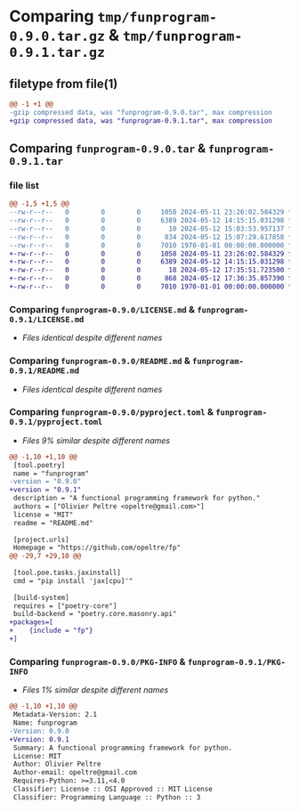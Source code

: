 # Comparing `tmp/funprogram-0.9.0.tar.gz` & `tmp/funprogram-0.9.1.tar.gz`

## filetype from file(1)

```diff
@@ -1 +1 @@
-gzip compressed data, was "funprogram-0.9.0.tar", max compression
+gzip compressed data, was "funprogram-0.9.1.tar", max compression
```

## Comparing `funprogram-0.9.0.tar` & `funprogram-0.9.1.tar`

### file list

```diff
@@ -1,5 +1,5 @@
--rw-r--r--   0        0        0     1058 2024-05-11 23:26:02.584329 funprogram-0.9.0/LICENSE.md
--rw-r--r--   0        0        0     6389 2024-05-12 14:15:15.031298 funprogram-0.9.0/README.md
--rw-r--r--   0        0        0       10 2024-05-12 15:03:53.957137 funprogram-0.9.0/funprogram.py
--rw-r--r--   0        0        0      834 2024-05-12 15:07:29.617858 funprogram-0.9.0/pyproject.toml
--rw-r--r--   0        0        0     7010 1970-01-01 00:00:00.000000 funprogram-0.9.0/PKG-INFO
+-rw-r--r--   0        0        0     1058 2024-05-11 23:26:02.584329 funprogram-0.9.1/LICENSE.md
+-rw-r--r--   0        0        0     6389 2024-05-12 14:15:15.031298 funprogram-0.9.1/README.md
+-rw-r--r--   0        0        0       18 2024-05-12 17:35:51.723500 funprogram-0.9.1/funprogram.py
+-rw-r--r--   0        0        0      868 2024-05-12 17:36:35.857390 funprogram-0.9.1/pyproject.toml
+-rw-r--r--   0        0        0     7010 1970-01-01 00:00:00.000000 funprogram-0.9.1/PKG-INFO
```

### Comparing `funprogram-0.9.0/LICENSE.md` & `funprogram-0.9.1/LICENSE.md`

 * *Files identical despite different names*

### Comparing `funprogram-0.9.0/README.md` & `funprogram-0.9.1/README.md`

 * *Files identical despite different names*

### Comparing `funprogram-0.9.0/pyproject.toml` & `funprogram-0.9.1/pyproject.toml`

 * *Files 9% similar despite different names*

```diff
@@ -1,10 +1,10 @@
 [tool.poetry]
 name = "funprogram"
-version = "0.9.0"
+version = "0.9.1"
 description = "A functional programming framework for python."
 authors = ["Olivier Peltre <opeltre@gmail.com>"]
 license = "MIT"
 readme = "README.md"
 
 [project.urls]
 Homepage = "https://github.com/opeltre/fp"
@@ -29,7 +29,10 @@
 
 [tool.poe.tasks.jaxinstall]
 cmd = "pip install 'jax[cpu]'"
 
 [build-system]
 requires = ["poetry-core"]
 build-backend = "poetry.core.masonry.api"
+packages=[
+    {include = "fp"}
+]
```

### Comparing `funprogram-0.9.0/PKG-INFO` & `funprogram-0.9.1/PKG-INFO`

 * *Files 1% similar despite different names*

```diff
@@ -1,10 +1,10 @@
 Metadata-Version: 2.1
 Name: funprogram
-Version: 0.9.0
+Version: 0.9.1
 Summary: A functional programming framework for python.
 License: MIT
 Author: Olivier Peltre
 Author-email: opeltre@gmail.com
 Requires-Python: >=3.11,<4.0
 Classifier: License :: OSI Approved :: MIT License
 Classifier: Programming Language :: Python :: 3
```


